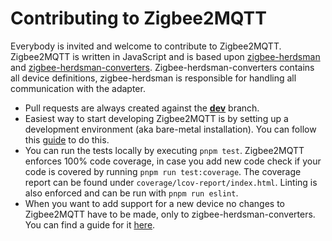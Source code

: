 # Contributing to Zigbee2MQTT

Everybody is invited and welcome to contribute to Zigbee2MQTT. Zigbee2MQTT is written in JavaScript and is based upon [zigbee-herdsman](https://github.com/koenkk/zigbee-herdsman) and [zigbee-herdsman-converters](https://github.com/koenkk/zigbee-herdsman-converters). Zigbee-herdsman-converters contains all device definitions, zigbee-herdsman is responsible for handling all communication with the adapter.

- Pull requests are always created against the [**dev**](https://github.com/Koenkk/zigbee2mqtt/tree/dev) branch.
- Easiest way to start developing Zigbee2MQTT is by setting up a development environment (aka bare-metal installation). You can follow this [guide](https://www.zigbee2mqtt.io/guide/installation/01_linux.html) to do this.
- You can run the tests locally by executing `pnpm test`. Zigbee2MQTT enforces 100% code coverage, in case you add new code check if your code is covered by running `pnpm run test:coverage`. The coverage report can be found under `coverage/lcov-report/index.html`. Linting is also enforced and can be run with `pnpm run eslint`.
- When you want to add support for a new device no changes to Zigbee2MQTT have to be made, only to zigbee-herdsman-converters. You can find a guide for it [here](https://www.zigbee2mqtt.io/advanced/support-new-devices/01_support_new_devices.html).
